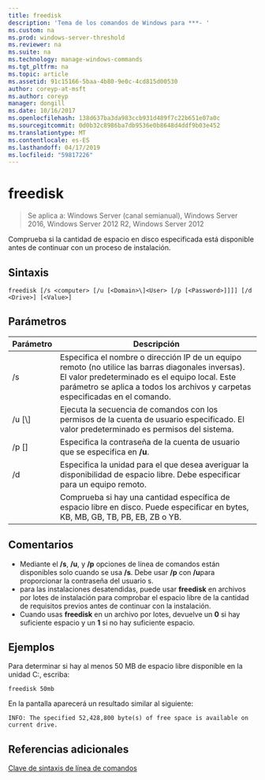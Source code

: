 ```yaml
---
title: freedisk
description: 'Tema de los comandos de Windows para ***- '
ms.custom: na
ms.prod: windows-server-threshold
ms.reviewer: na
ms.suite: na
ms.technology: manage-windows-commands
ms.tgt_pltfrm: na
ms.topic: article
ms.assetid: 91c15166-5baa-4b80-9e0c-4cd815d00530
author: coreyp-at-msft
ms.author: coreyp
manager: dongill
ms.date: 10/16/2017
ms.openlocfilehash: 138d637ba3da983ccb931d489f7c22b651e07a0c
ms.sourcegitcommit: 0d0b32c8986ba7db9536e0b8648d4ddf9b03e452
ms.translationtype: MT
ms.contentlocale: es-ES
ms.lasthandoff: 04/17/2019
ms.locfileid: "59817226"
---
```

# <a name="freedisk"></a>freedisk

>Se aplica a: Windows Server (canal semianual), Windows Server 2016, Windows Server 2012 R2, Windows Server 2012

Comprueba si la cantidad de espacio en disco especificada está disponible antes de continuar con un proceso de instalación.

## <a name="syntax"></a>Sintaxis
```
freedisk [/s <computer> [/u [<Domain>\]<User> [/p [<Password>]]]] [/d <Drive>] [<Value>]
```
## <a name="parameters"></a>Parámetros
|Parámetro|Descripción|
|-------|--------|
|/s <computer>|Especifica el nombre o dirección IP de un equipo remoto (no utilice las barras diagonales inversas). El valor predeterminado es el equipo local. Este parámetro se aplica a todos los archivos y carpetas especificadas en el comando.|
|/u [<Domain>\\]<User>|Ejecuta la secuencia de comandos con los permisos de la cuenta de usuario especificado. El valor predeterminado es permisos del sistema.|
|/p [<Password>]|Especifica la contraseña de la cuenta de usuario que se especifica en **/u**.|
|/d <Drive>|Especifica la unidad para el que desea averiguar la disponibilidad de espacio libre. Debe especificar <Drive>para un equipo remoto.|
|<Value>|Comprueba si hay una cantidad específica de espacio libre en disco. Puede especificar <Value>en bytes, KB, MB, GB, TB, PB, EB, ZB o YB.|
## <a name="remarks"></a>Comentarios
-   Mediante el **/s**, **/u**, y **/p** opciones de línea de comandos están disponibles solo cuando se usa **/s**. Debe usar **/p** con **/u**para proporcionar la contraseña del usuario s.
-   para las instalaciones desatendidas, puede usar **freedisk** en archivos por lotes de instalación para comprobar el espacio libre de la cantidad de requisitos previos antes de continuar con la instalación.
-   Cuando usas **freedisk** en un archivo por lotes, devuelve un **0** si hay suficiente espacio y un **1** si no hay suficiente espacio.
## <a name="BKMK_examples"></a>Ejemplos
Para determinar si hay al menos 50 MB de espacio libre disponible en la unidad C:, escriba:
```
freedisk 50mb 
```
En la pantalla aparecerá un resultado similar al siguiente:
```
INFO: The specified 52,428,800 byte(s) of free space is available on current drive.
```
## <a name="additional-references"></a>Referencias adicionales
[Clave de sintaxis de línea de comandos](command-line-syntax-key.md)
